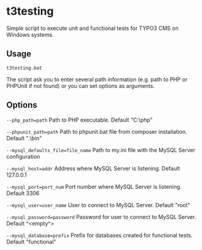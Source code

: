# t3testing #
Simple script to execute unit and functional tests for TYPO3 CMS on Windows systems.

## Usage ##

`t3testing.bat`

The script ask you to enter several path information (e.g. path to PHP or PHPUnit if not found) or you can set options as arguments.

## Options ##

`--php_path=path`
Path to PHP executable. Default "C:\php"

`--phpunit_path=path`
Path to phpunit.bat file from composer installation. Default ".\bin"

`--mysql_defaults_file=file_name`
Path to my.ini file with the MySQL Server configuration

`--mysql_host=addr`
Address where MySQL Server is listening. Default 127.0.0.1

`--mysql_port=port_num`
Port number where MySQL Server is listening. Default 3306

`--mysql_user=user_name`
User to connect to MySQL Server. Default "root"

`--mysql_password=password`
Password for user to connect to MySQL Server. Default ^<empty^>

`--mysql_database=prefix`
Prefix for databases created for functional tests. Default "functional"